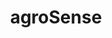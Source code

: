 ---
layout: landing
title: 'agroSense'
logo: assets/images/menu-logos/agrosense.svg
url: '#'
order: 11
hoverColor: '#35BC62'
---